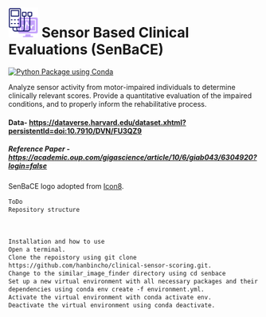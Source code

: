 # <img src= "doc/electromyography.png" height="60"></img> Sensor Based Clinical Evaluations (SenBaCE)
[![Python Package using Conda](https://github.com/hanbincho/clinical-sensor-scoring/actions/workflows/python-package-conda.yml/badge.svg)](https://github.com/hanbincho/clinical-sensor-scoring/actions/workflows/python-package-conda.yml)

Analyze sensor activity from motor-impaired individuals to determine clinically relevant scores. Provide a quantitative evaluation of the impaired conditions, and to properly inform the rehabilitative process. 

#### Data- https://dataverse.harvard.edu/dataset.xhtml?persistentId=doi:10.7910/DVN/FU3QZ9
##### Reference Paper - https://academic.oup.com/gigascience/article/10/6/giab043/6304920?login=false

SenBaCE logo adopted from [Icon8](https://icons8.com/icons/set/Electromyograph).


~~~ ToDo
ToDo
Repository structure



Installation and how to use
Open a terminal.
Clone the repoistory using git clone https://github.com/hanbincho/clinical-sensor-scoring.git.
Change to the similar_image_finder directory using cd senbace
Set up a new virtual environment with all necessary packages and their dependencies using conda env create -f environment.yml.
Activate the virtual environment with conda activate env.
Deactivate the virtual environment using conda deactivate.
